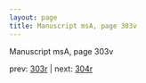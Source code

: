 ```yaml
---
layout: page
title: Manuscript msA, page 303v
---
```


Manuscript msA, page 303v

prev:  [303r](../303r) | next:  [304r](../304r)